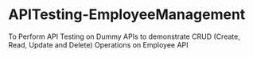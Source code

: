 # APITesting-EmployeeManagement
To Perform API Testing on Dummy APIs to demonstrate CRUD (Create, Read, Update and Delete) Operations on Employee API 
